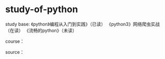# study-of-python
study
base:
《python》编程从入门到实践》（已读）
《python3》网络爬虫实战（在读）
《流畅的python》（未读）

course：

source：

      
